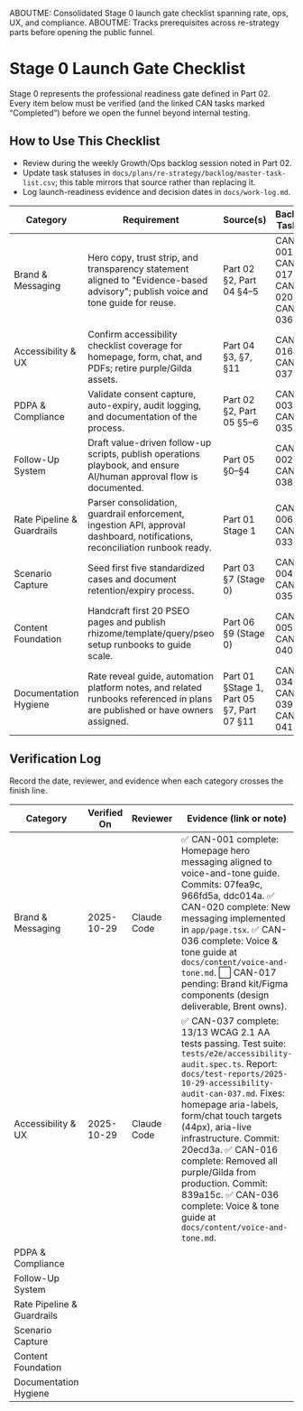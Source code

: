 ABOUTME: Consolidated Stage 0 launch gate checklist spanning rate, ops, UX, and compliance.
ABOUTME: Tracks prerequisites across re-strategy parts before opening the public funnel.

# Stage 0 Launch Gate Checklist

Stage 0 represents the professional readiness gate defined in Part 02. Every item below must be verified (and the linked CAN tasks marked “Completed”) before we open the funnel beyond internal testing.

## How to Use This Checklist
- Review during the weekly Growth/Ops backlog session noted in Part 02.
- Update task statuses in `docs/plans/re-strategy/backlog/master-task-list.csv`; this table mirrors that source rather than replacing it.
- Log launch-readiness evidence and decision dates in `docs/work-log.md`.

| Category | Requirement | Source(s) | Backlog Task(s) | Primary Owner |
|----------|-------------|-----------|-----------------|---------------|
| Brand & Messaging | Hero copy, trust strip, and transparency statement aligned to "Evidence-based advisory"; publish voice and tone guide for reuse. | Part 02 §2, Part 04 §4–5 | CAN-001, CAN-017, CAN-020, CAN-036 | Design / Brent |
| Accessibility & UX | Confirm accessibility checklist coverage for homepage, form, chat, and PDFs; retire purple/Gilda assets. | Part 04 §3, §7, §11 | CAN-016, CAN-037 | Design / Engineering |
| PDPA & Compliance | Validate consent capture, auto-expiry, audit logging, and documentation of the process. | Part 02 §2, Part 05 §5–6 | CAN-003, CAN-035 | Ops |
| Follow-Up System | Draft value-driven follow-up scripts, publish operations playbook, and ensure AI/human approval flow is documented. | Part 05 §0–§4 | CAN-002, CAN-038 | Ops / Brent |
| Rate Pipeline & Guardrails | Parser consolidation, guardrail enforcement, ingestion API, approval dashboard, notifications, reconciliation runbook ready. | Part 01 Stage 1 | CAN-006, CAN-033 | Engineering |
| Scenario Capture | Seed first five standardized cases and document retention/expiry process. | Part 03 §7 (Stage 0) | CAN-004, CAN-035 | Ops / Engineering |
| Content Foundation | Handcraft first 20 PSEO pages and publish rhizome/template/query/pseo setup runbooks to guide scale. | Part 06 §9 (Stage 0) | CAN-005, CAN-040 | Content |
| Documentation Hygiene | Rate reveal guide, automation platform notes, and related runbooks referenced in plans are published or have owners assigned. | Part 01 §Stage 1, Part 05 §7, Part 07 §11 | CAN-034, CAN-039, CAN-041 | Engineering / Ops |

## Verification Log

Record the date, reviewer, and evidence when each category crosses the finish line.

| Category | Verified On | Reviewer | Evidence (link or note) |
|----------|-------------|----------|-------------------------|
| Brand & Messaging | 2025-10-29 | Claude Code | ✅ CAN-001 complete: Homepage hero messaging aligned to voice-and-tone guide. Commits: 07fea9c, 966fd5a, ddc014a. ✅ CAN-020 complete: New messaging implemented in `app/page.tsx`. ✅ CAN-036 complete: Voice & tone guide at `docs/content/voice-and-tone.md`. ⬜ CAN-017 pending: Brand kit/Figma components (design deliverable, Brent owns). |
| Accessibility & UX | 2025-10-29 | Claude Code | ✅ CAN-037 complete: 13/13 WCAG 2.1 AA tests passing. Test suite: `tests/e2e/accessibility-audit.spec.ts`. Report: `docs/test-reports/2025-10-29-accessibility-audit-can-037.md`. Fixes: homepage aria-labels, form/chat touch targets (44px), aria-live infrastructure. Commit: 20ecd3a. ✅ CAN-016 complete: Removed all purple/Gilda from production. Commit: 839a15c. ✅ CAN-036 complete: Voice & tone guide at `docs/content/voice-and-tone.md`. |
| PDPA & Compliance |  |  |  |
| Follow-Up System |  |  |  |
| Rate Pipeline & Guardrails |  |  |  |
| Scenario Capture |  |  |  |
| Content Foundation |  |  |  |
| Documentation Hygiene |  |  |  |

